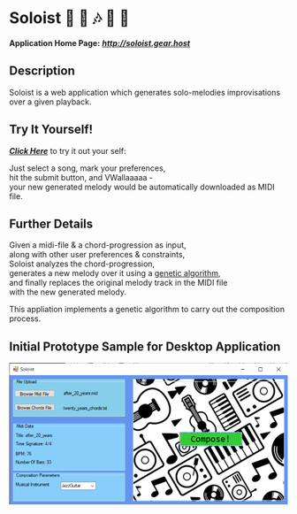
# Soloist :guitar:  :musical_note: :notes: :musical_score:  :musical_keyboard: 
**Application Home Page:** __*http://soloist.gear.host*__  

## Description 
Soloist is a web application which generates solo-melodies improvisations over a given playback.  

## Try It Yourself!
[_**Click Here**_](http://soloist.gear.host/Composition/Compose) to try it out your self:  

Just select a song, mark your preferences,  
hit the submit button, and VWallaaaaa -  
your new generated melody would be automatically downloaded as MIDI file. 


## Further Details 
Given a midi-file & a chord-progression as input,   
along with other user preferences & constraints,  
Soloist analyzes the chord-progression,    
generates a new melody over it using a [genetic algorithm](https://en.wikipedia.org/wiki/Genetic_algorithm),  
and finally replaces the original melody track in the MIDI file  
with the new generated melody.

This appliation implements a genetic algorithm to carry out the composition process. 

## Initial Prototype Sample for Desktop Application
![Initial Prototype Sample](Design/prototype-screenshot.png)

